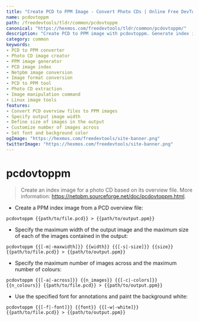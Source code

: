 ```yaml
---
title: "Create PCD to PPM Image - Convert Photo CDs | Online Free DevTools by Hexmos"
name: pcdovtoppm
path: /freedevtools/tldr/common/pcdovtoppm
canonical: "https://hexmos.com/freedevtools/tldr/common/pcdovtoppm/"
description: "Create PCD to PPM image with pcdovtoppm. Generate index images from Photo CD overview files using this free online tool, no registration required."
category: common
keywords:
- PCD to PPM converter
- Photo CD image creator
- PPM image generator
- PCD image index
- Netpbm image conversion
- Image format conversion
- PCD to PPM tool
- Photo CD extraction
- Image manipulation command
- Linux image tools
features:
- Convert PCD overview files to PPM images
- Specify output image width
- Define size of images in the output
- Customize number of images across
- Set font and background color
ogImage: "https://hexmos.com/freedevtools/site-banner.png"
twitterImage: "https://hexmos.com/freedevtools/site-banner.png"
---
```


# pcdovtoppm

> Create an index image for a photo CD based on its overview file.
> More information: <https://netpbm.sourceforge.net/doc/pcdovtoppm.html>.

- Create a PPM index image from a PCD overview file:

`pcdovtoppm {{path/to/file.pcd}} > {{path/to/output.ppm}}`

- Specify the maximum width of the output image and the maximum size of each of the images contained in the output:

`pcdovtoppm {{[-m|-maxwidth]}} {{width}} {{[-s|-size]}} {{size}} {{path/to/file.pcd}} > {{path/to/output.ppm}}`

- Specify the maximum number of images across and the maximum number of colours:

`pcdovtoppm {{[-a|-across]}} {{n_images}} {{[-c|-colors]}} {{n_colours}} {{path/to/file.pcd}} > {{path/to/output.ppm}}`

- Use the specified font for annotations and paint the background white:

`pcdovtoppm {{[-f|-font]}} {{font}} {{[-w|-white]}} {{path/to/file.pcd}} > {{path/to/output.ppm}}`
